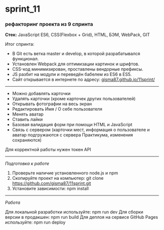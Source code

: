 # sprint_11
### рефакторинг проекта из 9 спринта 

**Стек:** JavaScript ES6, CSS(Flexbox + Grid), HTML, БЭМ, WebPack, GIT

Итог спринта:
- В Git есть ветка master и develop, в которой разрабатывался функционал.
- Установлен Webpack для оптимизации картинок и шрифтов.
- CSS-код минимизирован, проставлены вендорные префиксы.
- JS разбит на модули и переведён бабелем из ES6 в ES5.
- Сайт открывается в интернете по адресу: [gisma87.github.io/11sprint/](https://gisma87.github.io/11sprint/)
* * * * *

- Можно добавлять карточки
- Удалять карточки (кроме карточек других пользователей)
- Открывать фотографии на весь экран
- Редактировать Имя / О себе пользователя
- Менять аватар
- Ставить лайки
- Базовая валидация форм при помощи HTML и JavaScript
- Связь с сервером (карточки мест, информация о пользователе и аватар подгружаются с сервера Практикума, изменения сохраняются)


Для корректной работы нужен токен API

---

*Подготовка к работе*

1. Проверьте наличие установленного node.js и npm
2. Скопируйте проект на компьютер: git clone https://github.com/gisma87/11sprint.git
3. Установите зависимости: npm install

---

*Работа*

Для локальной разработки используйте: npm run dev
Для сборки версии в продакшен: npm run build
Для деплоя на сервисе GitHub Pages используйте: npm run deploy
